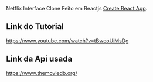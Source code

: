 Netflix Interface Clone Feito em Reactjs [Create React App](https://github.com/facebook/create-react-app).

## Link do Tutorial

https://www.youtube.com/watch?v=tBweoUiMsDg

## Link da Api usada

https://www.themoviedb.org/
